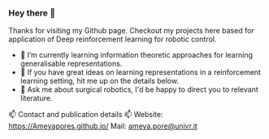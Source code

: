 ### Hey there 👋

<!--
**Ameyapores/Ameyapores** is a ✨ _special_ ✨ repository because its `README.md` (this file) appears on your GitHub profile.-->

Thanks for visiting my Github page. Checkout my projects here based for application of Deep reinforcement learning for robotic control.
- 🌱 I’m currently learning information theoretic approaches for learning generalisable representations.
- 👯 If you have great ideas on learning representations in a reinforcement learning setting, hit me up on the details below.
- 💬 Ask me about surgical robotics, I'd be happy to direct you to relevant literature.

📫 Contact and publication details 📫
Website: https://Ameyapores.github.io/
Mail: ameya.pore@univr.it
